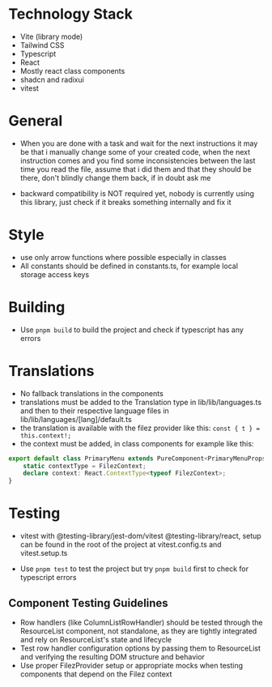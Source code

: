 # Technology Stack

- Vite (library mode)
- Tailwind CSS
- Typescript
- React
- Mostly react class components
- shadcn and radixui
- vitest

# General

- When you are done with a task and wait for the next instructions it may be that i manually change some of your created code, when the next instruction comes and you find some inconsistencies between the last time you read the file, assume that i did them and that they should be there, don't blindly change them back, if in doubt ask me

- backward compatibility is NOT required yet, nobody is currently using this library, just check if it breaks something internally and fix it

# Style

- use only arrow functions where possible especially in classes
- All constants should be defined in constants.ts, for example local storage access keys

# Building

- Use `pnpm build` to build the project and check if typescript has any errors

# Translations

- No fallback translations in the components
- translations must be added to the Translation type in lib/lib/languages.ts and then to their respective language files in lib/lib/languages/[lang]/default.ts
- the translation is available with the filez provider like this: `const { t } = this.context!;`
- the context must be added, in class components for example like this:

```ts
export default class PrimaryMenu extends PureComponent<PrimaryMenuProps, PrimaryMenuState> {
    static contextType = FilezContext;
    declare context: React.ContextType<typeof FilezContext>;
}
```

# Testing

- vitest with @testing-library/jest-dom/vitest @testing-library/react, setup can be found in the root of the project at vitest.config.ts and vitest.setup.ts

- Use `pnpm test` to test the project but try `pnpm build` first to check for typescript errors

## Component Testing Guidelines

- Row handlers (like ColumnListRowHandler) should be tested through the ResourceList component, not standalone, as they are tightly integrated and rely on ResourceList's state and lifecycle
- Test row handler configuration options by passing them to ResourceList and verifying the resulting DOM structure and behavior
- Use proper FilezProvider setup or appropriate mocks when testing components that depend on the Filez context
